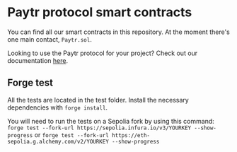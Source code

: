 # Paytr protocol smart contracts

You can find all our smart contracts in this repository.
At the moment there's one main contact, `Paytr.sol`.

Looking to use the Paytr protocol for your project? Check out our documentation [here](https://paytr.gitbook.io/product-docs/).

## Forge test

All the tests are located in the test folder.
Install the necessary dependencies with `forge install`.

You will need to run the tests on a Sepolia fork by using this command:
`forge test --fork-url https://sepolia.infura.io/v3/YOURKEY --show-progress` or
`forge test --fork-url https://eth-sepolia.g.alchemy.com/v2/YOURKEY --show-progress`